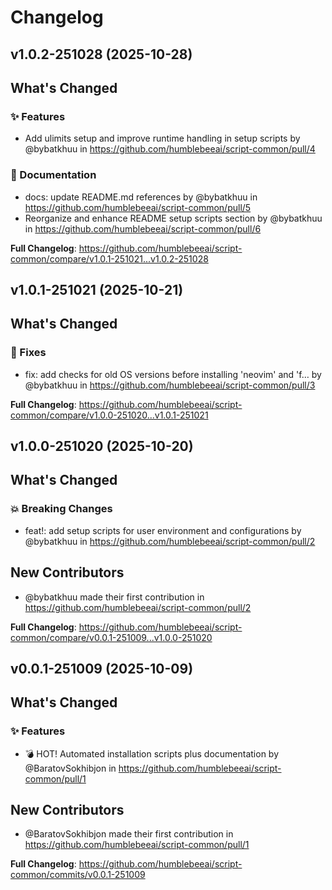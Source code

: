 # Changelog

## v1.0.2-251028 (2025-10-28)

<!-- Release notes generated using configuration in .github/release.yml at main -->

## What's Changed
### ✨ Features
* Add ulimits setup and improve runtime handling in setup scripts by @bybatkhuu in https://github.com/humblebeeai/script-common/pull/4
### 📝 Documentation
* docs: update README.md references by @bybatkhuu in https://github.com/humblebeeai/script-common/pull/5
* Reorganize and enhance README setup scripts section by @bybatkhuu in https://github.com/humblebeeai/script-common/pull/6


**Full Changelog**: https://github.com/humblebeeai/script-common/compare/v1.0.1-251021...v1.0.2-251028

## v1.0.1-251021 (2025-10-21)

<!-- Release notes generated using configuration in .github/release.yml at main -->

## What's Changed
### 🐛 Fixes
* fix: add checks for old OS versions before installing 'neovim' and 'f… by @bybatkhuu in https://github.com/humblebeeai/script-common/pull/3


**Full Changelog**: https://github.com/humblebeeai/script-common/compare/v1.0.0-251020...v1.0.1-251021

## v1.0.0-251020 (2025-10-20)

<!-- Release notes generated using configuration in .github/release.yml at main -->

## What's Changed
### 💥 Breaking Changes
* feat!: add setup scripts for user environment and configurations by @bybatkhuu in https://github.com/humblebeeai/script-common/pull/2

## New Contributors
* @bybatkhuu made their first contribution in https://github.com/humblebeeai/script-common/pull/2

**Full Changelog**: https://github.com/humblebeeai/script-common/compare/v0.0.1-251009...v1.0.0-251020

## v0.0.1-251009 (2025-10-09)

<!-- Release notes generated using configuration in .github/release.yml at main -->

## What's Changed
### ✨ Features
* 💣 HOT! Automated installation scripts plus documentation by @BaratovSokhibjon in https://github.com/humblebeeai/script-common/pull/1

## New Contributors
* @BaratovSokhibjon made their first contribution in https://github.com/humblebeeai/script-common/pull/1

**Full Changelog**: https://github.com/humblebeeai/script-common/commits/v0.0.1-251009
